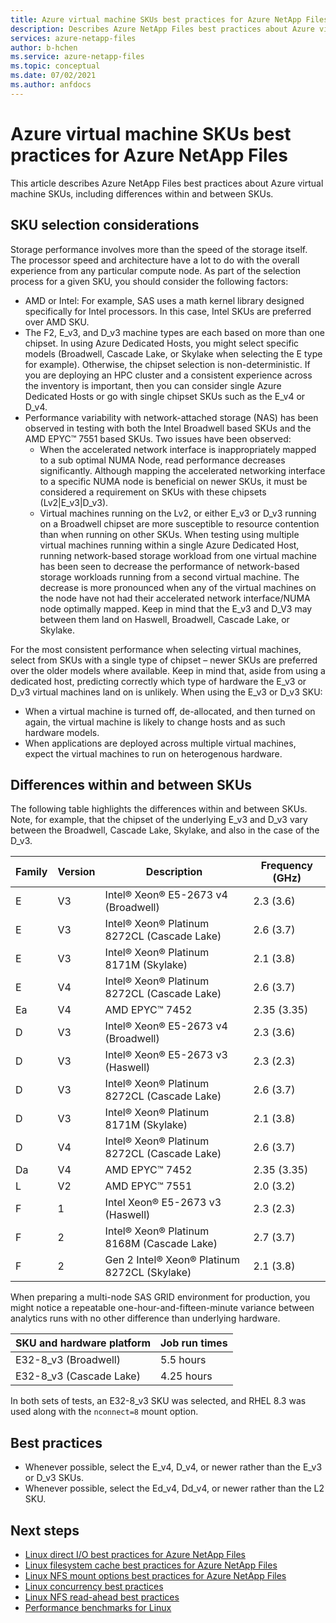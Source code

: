 ```yaml
---
title: Azure virtual machine SKUs best practices for Azure NetApp Files | Microsoft Docs
description: Describes Azure NetApp Files best practices about Azure virtual machine SKUs, including differences within and between SKUs.
services: azure-netapp-files
author: b-hchen
ms.service: azure-netapp-files
ms.topic: conceptual
ms.date: 07/02/2021
ms.author: anfdocs
---
```

# Azure virtual machine SKUs best practices for Azure NetApp Files

This article describes Azure NetApp Files best practices about Azure virtual machine SKUs, including differences within and between SKUs.   

## SKU selection considerations

Storage performance involves more than the speed of the storage itself. The processor speed and architecture have a lot to do with the overall experience from any particular compute node. As part of the selection process for a given SKU, you should consider the following factors:

* AMD or Intel: For example, SAS uses a math kernel library designed specifically for Intel processors.  In this case, Intel SKUs are preferred over AMD SKU.
* The F2, E_v3, and D_v3 machine types are each based on more than one chipset.  In using Azure Dedicated Hosts, you might select specific models (Broadwell, Cascade Lake, or Skylake when selecting the E type for example). Otherwise, the chipset selection is non-deterministic.  If you are deploying an HPC cluster and a consistent experience across the inventory is important, then you can consider single Azure Dedicated Hosts or go with single chipset SKUs such as the E_v4 or D_v4.
* Performance variability with network-attached storage (NAS) has been observed in testing with both the Intel Broadwell based SKUs and the AMD EPYC™ 7551  based SKUs. Two issues have been observed:
    * When the accelerated network interface is inappropriately mapped to a sub optimal NUMA Node, read performance decreases significantly.   Although mapping the accelerated networking interface to a specific NUMA node is beneficial on newer SKUs, it must be considered a requirement on SKUs with these chipsets (Lv2|E_v3|D_v3).
    * Virtual machines running on the Lv2, or either E_v3  or D_v3 running on a Broadwell chipset are more susceptible to resource contention than when running on other SKUs.  When testing using multiple virtual machines running within a single Azure Dedicated Host, running network-based storage workload from one virtual machine has been seen to decrease the performance of network-based storage workloads running from a second virtual machine. The decrease is more pronounced when any of the virtual machines on the node have not had their accelerated network interface/NUMA node optimally mapped.  Keep in mind that the E_v3 and D_V3 may between them land on Haswell, Broadwell, Cascade Lake, or Skylake. 

For the most consistent performance when selecting virtual machines, select from SKUs with a single type of chipset – newer SKUs are preferred over the older models where available.  Keep in mind that, aside from using a dedicated host, predicting correctly which type of hardware the E_v3 or D_v3 virtual machines land on is unlikely.  When using the E_v3 or D_v3 SKU:

* When a virtual machine is turned off, de-allocated, and then turned on again, the virtual machine is likely to change hosts and as such hardware models.
* When applications are deployed across multiple virtual machines, expect the virtual machines to run on heterogenous hardware.

## Differences within and between SKUs
 
The following table highlights  the differences within and between SKUs.  Note, for example, that the chipset of the underlying E_v3 and D_v3 vary between the Broadwell, Cascade Lake, Skylake, and also in the case of the D_v3.  

|     Family    |     Version    |   Description     |     Frequency (GHz)    |
|-|-|-|-|
|     E    |     V3    |     Intel® Xeon® E5-2673   v4 (Broadwell)    |     2.3 (3.6)    |
|     E    |     V3    |     Intel® Xeon®   Platinum 8272CL (Cascade Lake)    |     2.6 (3.7)    |
|     E    |     V3    |     Intel® Xeon® Platinum   8171M (Skylake)    |     2.1 (3.8)    |
|     E    |     V4    |     Intel® Xeon®   Platinum 8272CL (Cascade Lake)    |     2.6 (3.7)    |
|     Ea    |     V4    |     AMD EPYC™ 7452    |     2.35 (3.35)    |
|     D    |     V3    |     Intel® Xeon®   E5-2673 v4 (Broadwell)    |     2.3 (3.6)    |
|     D    |     V3    |     Intel® Xeon® E5-2673   v3 (Haswell)    |     2.3 (2.3)    |
|     D    |     V3    |     Intel® Xeon®   Platinum 8272CL (Cascade Lake)    |     2.6 (3.7)    |
|     D    |     V3    |     Intel® Xeon® Platinum   8171M (Skylake)    |     2.1 (3.8)    |
|     D    |     V4    |     Intel® Xeon® Platinum   8272CL (Cascade Lake)    |     2.6 (3.7)    |
|     Da    |     V4    |     AMD EPYC™ 7452    |     2.35 (3.35)    |
|     L    |     V2    |     AMD EPYC™   7551    |     2.0 (3.2)    |
|     F    |     1    |     Intel Xeon® E5-2673 v3 (Haswell)     |     2.3 (2.3)    |
|     F    |     2    |     Intel® Xeon®   Platinum 8168M (Cascade Lake)    |     2.7 (3.7)    |
|     F    |     2    |     Gen 2 Intel® Xeon® Platinum 8272CL (Skylake)    |     2.1 (3.8)   |

When preparing a multi-node SAS GRID environment for production, you might notice a repeatable one-hour-and-fifteen-minute variance between analytics runs with no other difference than underlying hardware.  

|     SKU and hardware   platform    |     Job run times    |
|-|-|
|     E32-8_v3 (Broadwell)    |     5.5 hours    |
|     E32-8_v3 (Cascade   Lake)    |     4.25 hours    |

In both sets of tests, an E32-8_v3 SKU was selected, and RHEL 8.3 was used along with the `nconnect=8` mount option.

## Best practices 

* Whenever possible, select the E_v4, D_v4, or newer rather than the E_v3 or D_v3 SKUs.  
* Whenever possible, select the Ed_v4, Dd_v4, or newer rather than the L2 SKU.

## Next steps  

* [Linux direct I/O best practices for Azure NetApp Files](performance-linux-direct-io.md)
* [Linux filesystem cache best practices for Azure NetApp Files](performance-linux-filesystem-cache.md)
* [Linux NFS mount options best practices for Azure NetApp Files](performance-linux-mount-options.md)
* [Linux concurrency best practices](performance-linux-concurrency-session-slots.md)
* [Linux NFS read-ahead best practices](performance-linux-nfs-read-ahead.md)
* [Performance benchmarks for Linux](performance-benchmarks-linux.md) 
